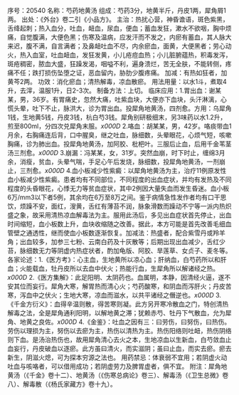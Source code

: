 序号：20540
名称：芍药地黄汤
组成：芍药3分，地黄半斤，丹皮1两，犀角屑1两。
出处：《外台》卷二引《小品方》。
主治：热扰心营，神昏谵语，斑色紫黑，舌绛起刺；热入血分，吐血，衄血，尿血，便血；蓄血发狂，漱水不欲咽，胸中烦痛，自觉腹满，大便色黑；伤寒及温病，应发汗而不发之，内瘀有蓄血，其人脉大来迟，腹不满，自言满者；及鼻衄吐血不尽，内余瘀血，面黄，大便黑者；劳心动火，热入血室，吐血衄血，发狂发黄，小儿疮痘血热；小儿脏腑蕴热，积毒发泻，斑疮稠密，脓血大盛，狂躁发渴，咽嗌不利，遍身溃烂，苦无全肤，不能转侧，疼痛不任；跌打损伤坠堕之证，恶血留内，胁肋少腹疼痛。
加减：有热如狂者，加黄芩2两。
功效：消化瘀血；清热解毒，凉血散瘀。
用法用量：以水1斗，煮取4升，去滓，温服1升，日2-3次。
制备方法：上切。
临床应用：1.胃出血：谢某某，男，36岁。有胃痛史，忽然大痛，吐紫血块，大便亦下血块，头汗淋漓，心慌头晕，吐下不止，脉洪大，诊为胃出血。投犀角地黄汤，四剂愈。方用：乌犀角1钱，生地黄5钱，丹皮3钱，杭白芍3钱。犀角别研极细末，另3味药以水1.2升，煎至800ml，分四次兑犀角末服。_x000D_
2.咯血：胡某某，男，42岁。咯痰带血1月余，右胸痛连后背，口中腥臭，继之吐血，脉细数，头晕眼花，心烦气短，咳嗽胸痛，诊为肺出血。投犀角地黄汤，加阿胶、枇杷叶。三服后止血，后用千金苇茎汤三剂愈。_x000D_
3.崩漏：冯某某，女，31岁。突然血崩，时下时止，缠绵3月余，消瘦，贫血，头晕气喘，手足心午后发烧，脉细数，投犀角地黄汤，一剂崩止，三剂愈。_x000D_
4.血小板减少性紫癜：以犀角地黄汤为主，治疗11例原发性血小板减少性紫癜。患者均有不同部位，不同程度的出血症状，并均有发热及不同程度的头昏眼花，心悸无力等贫血症状，其中2例因大量失血而发生昏迷。血小板6万/mm3以下者5例，其余均在6万至8万之间。鉴于病情急性发作者均有口干思饮，烦躁不安，面红，溲黄，舌红有薄苔不润，脉象滑数而躁动不宁等一派内热炽盛之象，故采用清热凉血解毒法为主。服用此汤后，多见出血症状首先停止，出血时间缩短，血小板数上升，血块收缩随之改善。据此，本方可能是首先改善毛细血管壁之通透性，继而使血小板数逐渐恢复。加减法：热盛者，配合紫雪丹或羚羊角；出血较多，加参三七粉、云南白药及十灰散等；后期出现出血减少，舌红少苔，脉细数无力等阴虚内热症状者，酌加龟版、阿胶、旱莲草、女贞子、麦冬等。
各家论述：1.《医方考》：心主血，生地黄所以凉心血；肝纳血，白芍药所以和肝血；火能载血，牡丹皮所以去血中伏火；热能行血，生犀角所以解诸经之热。_x000D_
2.《医方集解》：此足阳明、太阴药也。血属明，本静，因清经火逼，遂不安其位而妄行。犀角大寒，解胃热而清心火；芍药酸寒，和阴血而泻肝火；丹皮苦寒，泻血中之伏火；生地大寒，凉血而滋水，以共平诸经之僭逆也。_x000D_
3.《千金方衍义》：血得辛温则散，得苦寒则凝。此方另开寒冷散血之门，特创清热解毒之法，全是犀角通利阳明，以解地黄之滞；犹赖赤芍、牡丹下气散血，允为犀角、地黄之良佐。_x000D_
4.《金鉴》：吐血之因有三：曰劳伤，曰努伤，曰热伤。劳伤以理损为主，努伤以去瘀为主，热伤以清热为主。热伤阳络则吐衄，热伤阴络则下血。是汤治热伤也，故用犀角清心去火之本，生地凉血以生新血，白芍敛血止血妄行，丹皮破血以逐瘀。此方虽曰清火，而实滋阴；虽曰止血，而实去瘀。瘀去新生，阴滋火熄，可为探本穷源之法也。
用药禁忌：体衰弱不宜用；若阴虚火动吐血与咳咯者，可以借用成功；若阴虚劳力及脾胃虚者，俱不宜。
附注：犀角地黄汤（《千金》卷十二）、地黄汤（《伤寒总病论》卷三）、解毒汤（《卫生总微》卷八）、解毒散（《杨氏家藏方》卷十九）。
